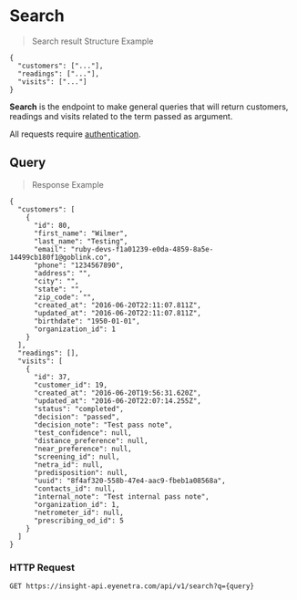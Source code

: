 # Search

> Search result Structure Example

````
{
  "customers": ["..."],
  "readings": ["..."],
  "visits": ["..."]
}
````

**Search** is the endpoint to make general queries that will return customers, readings and visits related to the term passed as argument.

<aside class="warn">
All requests require <a href="#basic-authentication">authentication</a>.
</aside>

## Query

> Response Example 

````
{
  "customers": [
    {
      "id": 80,
      "first_name": "Wilmer",
      "last_name": "Testing",
      "email": "ruby-devs-f1a01239-e0da-4859-8a5e-14499cb180f1@goblink.co",
      "phone": "1234567890",
      "address": "",
      "city": "",
      "state": "",
      "zip_code": "",
      "created_at": "2016-06-20T22:11:07.811Z",
      "updated_at": "2016-06-20T22:11:07.811Z",
      "birthdate": "1950-01-01",
      "organization_id": 1
    }
  ],
  "readings": [],
  "visits": [
    {
      "id": 37,
      "customer_id": 19,
      "created_at": "2016-06-20T19:56:31.620Z",
      "updated_at": "2016-06-20T22:07:14.255Z",
      "status": "completed",
      "decision": "passed",
      "decision_note": "Test pass note",
      "test_confidence": null,
      "distance_preference": null,
      "near_preference": null,
      "screening_id": null,
      "netra_id": null,
      "predisposition": null,
      "uuid": "8f4af320-558b-47e4-aac9-fbeb1a08568a",
      "contacts_id": null,
      "internal_note": "Test internal pass note",
      "organization_id": 1,
      "netrometer_id": null,
      "prescribing_od_id": 5
    }
  ]
}
````

### HTTP Request

`GET https://insight-api.eyenetra.com/api/v1/search?q={query}`
